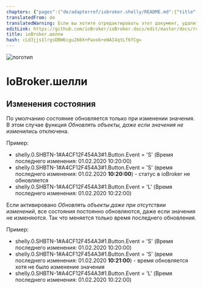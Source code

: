 ```yaml
---
chapters: {"pages":{"de/adapterref/iobroker.shelly/README.md":{"title":{"de":"ioBroker.shelly"},"content":"de/adapterref/iobroker.shelly/README.md"},"de/adapterref/iobroker.shelly/protocol-coap.md":{"title":{"de":"ioBroker.shelly"},"content":"de/adapterref/iobroker.shelly/protocol-coap.md"},"de/adapterref/iobroker.shelly/protocol-mqtt.md":{"title":{"de":"ioBroker.shelly"},"content":"de/adapterref/iobroker.shelly/protocol-mqtt.md"},"de/adapterref/iobroker.shelly/restricted-login.md":{"title":{"de":"ioBroker.shelly"},"content":"de/adapterref/iobroker.shelly/restricted-login.md"},"de/adapterref/iobroker.shelly/state-changes.md":{"title":{"de":"ioBroker.shelly"},"content":"de/adapterref/iobroker.shelly/state-changes.md"},"de/adapterref/iobroker.shelly/faq.md":{"title":{"de":"ioBroker.shelly"},"content":"de/adapterref/iobroker.shelly/faq.md"},"de/adapterref/iobroker.shelly/debug.md":{"title":{"de":"ioBroker.shelly"},"content":"de/adapterref/iobroker.shelly/debug.md"}}}
translatedFrom: de
translatedWarning: Если вы хотите отредактировать этот документ, удалите поле «translationFrom», в противном случае этот документ будет снова автоматически переведен
editLink: https://github.com/ioBroker/ioBroker.docs/edit/master/docs/ru/adapterref/iobroker.shelly/state-changes.md
title: ioBroker.шелли
hash: cLd3jjs1lrgsDBW6cgu260X+Paxok+eWAI4qtLf6fCg=
---
```

![логотип](../../../de/adapterref/iobroker.shelly/../../admin/shelly.png)

# IoBroker.шелли
## Изменения состояния
По умолчанию состояние обновляется только при изменении значения. В этом случае функция *Обновлять объекты, даже если значения не изменились* отключена.

Пример:

* shelly.0.SHBTN-1#A4CF12F454A3#1.Button.Event = 'S' (Время последнего изменения: 01.02.2020 10:20:00)
* shelly.0.SHBTN-1#A4CF12F454A3#1.Button.Event = 'S' (время последнего изменения: 01.02.2020 **10:20:00**) - статус в ioBroker не обновляется
* shelly.0.SHBTN-1#A4CF12F454A3#1.Button.Event = 'L' (Время последнего изменения: 01.02.2020 10:22:00)

Если активировано *Обновлять объекты даже при отсутствии изменений*, все состояния постоянно обновляются, даже если значения не изменяются. Так что меняется только время последнего обновления.

Пример:

* shelly.0.SHBTN-1#A4CF12F454A3#1.Button.Event = 'S' (Время последнего изменения: 01.02.2020 10:20:00)
* shelly.0.SHBTN-1#A4CF12F454A3#1.Button.Event = 'S' (время последнего изменения: 01.02.2020 **10:21:00**) - время обновляется хотя не было изменение значения
* shelly.0.SHBTN-1#A4CF12F454A3#1.Button.Event = 'L' (Время последнего изменения: 01.02.2020 10:22:00)